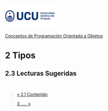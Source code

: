 ![UCU](../../Assets/logo-ucu.png)

[Conceptos de Programación Orientada a Objetos](../)


# 2 Tipos

## 2.3 Lecturas Sugeridas


<br>

> [« 2.1 Contenido](./2_2_Desarrollo.md)


> [3 ..... »](./2_3_Lecturas_Sugeridas.md)

</br>